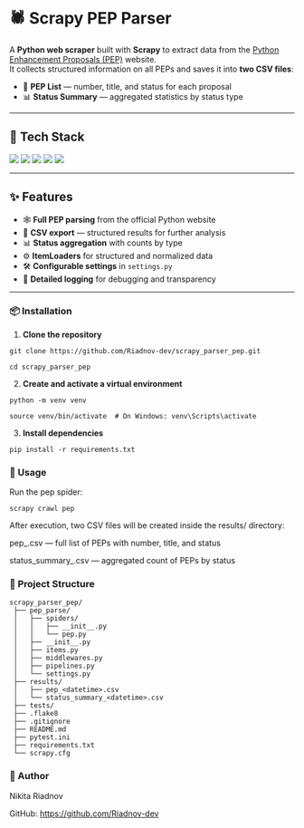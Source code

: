 # 🕷️ Scrapy PEP Parser

A **Python web scraper** built with **Scrapy** to extract data from the [Python Enhancement Proposals (PEP)](https://peps.python.org/) website.  
It collects structured information on all PEPs and saves it into **two CSV files**:  

- 📄 **PEP List** — number, title, and status for each proposal  
- 📊 **Status Summary** — aggregated statistics by status type  

---

## 🧰 Tech Stack

<img src="https://img.shields.io/badge/Python-3776AB?style=for-the-badge&logo=python&logoColor=white"/> <img src="https://img.shields.io/badge/Scrapy-0A8C5F?style=for-the-badge&logo=scrapy&logoColor=white"/> <img src="https://img.shields.io/badge/ItemLoaders-FF9800?style=for-the-badge&logo=python&logoColor=white"/> <img src="https://img.shields.io/badge/CSV%20Export-000000?style=for-the-badge&logo=csv&logoColor=white"/> <img src="https://img.shields.io/badge/Logging-808080?style=for-the-badge&logo=python&logoColor=white"/>

---

## ✨ Features

- 🕸️ **Full PEP parsing** from the official Python website  
- 📂 **CSV export** — structured results for further analysis  
- 📊 **Status aggregation** with counts by type  
- ⚙️ **ItemLoaders** for structured and normalized data  
- 🛠️ **Configurable settings** in `settings.py`  
- 📑 **Detailed logging** for debugging and transparency  

---




### 📦 Installation

1. **Clone the repository**  
```
git clone https://github.com/Riadnov-dev/scrapy_parser_pep.git

cd scrapy_parser_pep
```

2. **Create and activate a virtual environment**
```
python -m venv venv

source venv/bin/activate  # On Windows: venv\Scripts\activate
```
3. **Install dependencies**

```
pip install -r requirements.txt
```

### 🚀 Usage
Run the pep spider:

```
scrapy crawl pep
```

After execution, two CSV files will be created inside the results/ directory:

pep_<datetime>.csv — full list of PEPs with number, title, and status

status_summary_<datetime>.csv — aggregated count of PEPs by status

### 📂 Project Structure

```
scrapy_parser_pep/
 ├── pep_parse/
 │   ├── spiders/
 │   │   ├── __init__.py
 │   │   └── pep.py
 │   ├── __init__.py
 │   ├── items.py
 │   ├── middlewares.py
 │   ├── pipelines.py
 │   └── settings.py
 ├── results/
 │   ├── pep_<datetime>.csv
 │   └── status_summary_<datetime>.csv
 ├── tests/
 ├── .flake8
 ├── .gitignore
 ├── README.md
 ├── pytest.ini
 ├── requirements.txt
 └── scrapy.cfg
```

### 👤 Author
Nikita Riadnov

GitHub: https://github.com/Riadnov-dev
